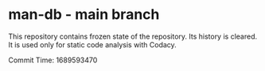 # man-db - main branch

This repository contains frozen state of the repository.
Its history is cleared. It is used only for static code
analysis with Codacy.

Commit Time: 1689593470